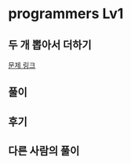 # programmers Lv1

## 두 개 뽑아서 더하기

[문제 링크](https://programmers.co.kr/learn/courses/30/lessons/68644?language=javascript)

## 풀이

## 후기

## 다른 사람의 풀이

